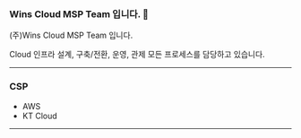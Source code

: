 ### Wins Cloud MSP Team 입니다. 👋

(주)Wins Cloud MSP Team 입니다.

Cloud 인프라 설계, 구축/전환, 운영, 관제 모든 프로세스를 담당하고 있습니다.

---

### CSP
- AWS
- KT Cloud

---
